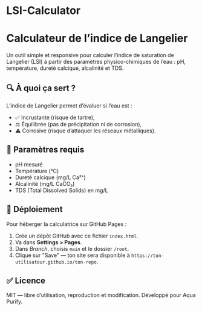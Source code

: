# LSI-Calculator
# Calculateur de l’indice de Langelier

Un outil simple et responsive pour calculer l’indice de saturation de Langelier (LSI) à partir des paramètres physico-chimiques de l’eau : pH, température, dureté calcique, alcalinité et TDS.

## 🔍 À quoi ça sert ?

L’indice de Langelier permet d’évaluer si l’eau est :
- ✅ Incrustante (risque de tartre),
- ⚖️ Équilibrée (pas de précipitation ni de corrosion),
- ⚠️ Corrosive (risque d’attaquer les réseaux métalliques).

## 📐 Paramètres requis

- pH mesuré
- Température (°C)
- Dureté calcique (mg/L Ca²⁺)
- Alcalinité (mg/L CaCO₃)
- TDS (Total Dissolved Solids) en mg/L

## 🚀 Déploiement

Pour héberger la calculatrice sur GitHub Pages :

1. Crée un dépôt GitHub avec ce fichier `index.html`.
2. Va dans **Settings > Pages**.
3. Dans *Branch*, choisis `main` et le dossier `/root`.
4. Clique sur "Save" — ton site sera disponible à `https://ton-utilisateur.github.io/ton-repo`.

## ✅ Licence

MIT — libre d’utilisation, reproduction et modification.
Développé pour Aqua Purify.
